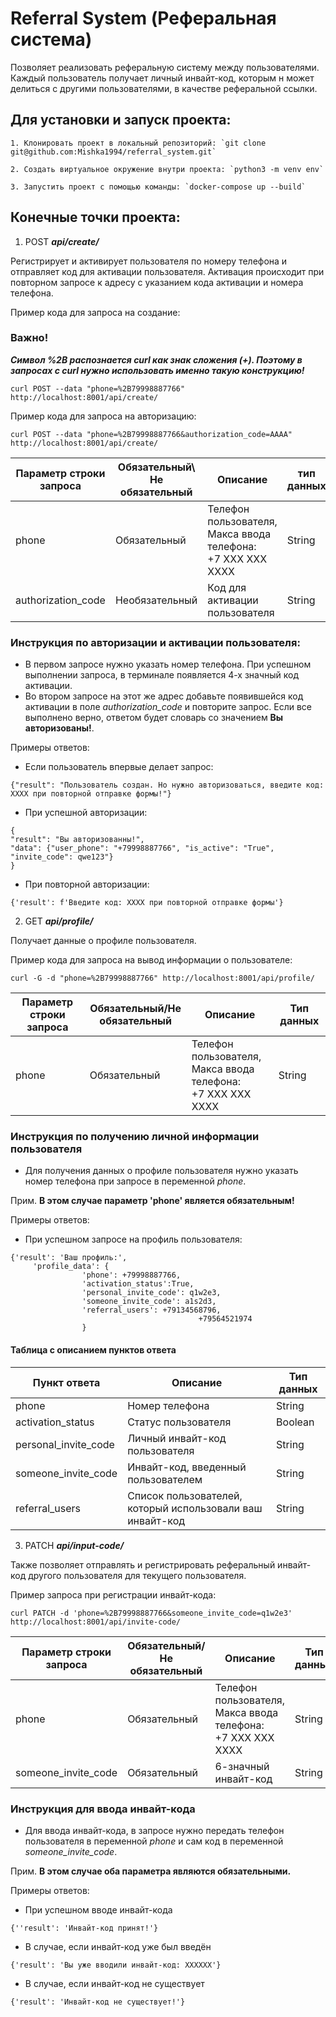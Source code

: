 # Referral System (Реферальная система)

Позволяет реализовать реферальную систему между пользователями. Каждый пользователь получает личный инвайт-код,
которым н может делиться с другими пользователями, в качестве реферальной ссылки.

## Для установки и запуск проекта:

    1. Клонировать проект в локальный репозиторий: `git clone git@github.com:Mishka1994/referral_system.git`
    
    2. Создать виртуальное окружение внутри проекта: `python3 -m venv env`

    3. Запустить проект с помощью команды: `docker-compose up --build`

## Конечные точки проекта:

1. POST ***api/create/***

Регистрирует и активирует пользователя по номеру телефона и отправляет код для активации пользователя.
Активация происходит при повторном запросе к адресу с указанием кода активации и номера телефона.

Пример кода для запроса на создание:

### Важно!

___Символ %2B распознается curl как знак сложения (+). Поэтому в запросах с curl нужно использовать именно такую
конструкцию!___

`curl POST --data "phone=%2B79998887766" http://localhost:8001/api/create/`

Пример кода для запроса на авторизацию:

`curl POST --data "phone=%2B79998887766&authorization_code=AAAA" http://localhost:8001/api/create/`

| Параметр строки запроса | Обязательный\ Не обязательный | Описание                                                              | тип данных |
|-------------------------|-------------------------------|-----------------------------------------------------------------------|------------|
| phone                   | Обязательный                  | Телефон пользователя, <br/> Макса ввода телефона:<br/>+7 ХХХ ХХХ ХХХХ | String     |
| authorization_code      | Необязательный                | Код для активации пользователя                                        | String     |

### Инструкция по авторизации и активации пользователя:

- В первом запросе нужно указать номер телефона. При успешном выполнении запроса, в терминале появляется 4-х значный
  код активации.
- Во втором запросе на этот же адрес добавьте появившейся код активации в поле *authorization_code* и повторите запрос.
  Если все выполнено верно, ответом будет словарь со значением **Вы авторизованы!**.

Примеры ответов:

- Если пользователь впервые делает запрос:

```
{"result": "Пользователь создан. Но нужно авторизоваться, введите код: ХХХХ при повторной отправке формы!"}
```

- При успешной авторизации:

```
{
"result": "Вы авторизованны!",
"data": {"user_phone": "+79998887766", "is_active": "True", "invite_code": qwe123"}
}
```

- При повторной авторизации:

```
{'result': f'Введите код: ХХХХ при повторной отправке формы'}
```

2. GET ***api/profile/***

Получает данные о профиле пользователя.

Пример кода для запроса на вывод информации о пользователе:

`curl -G -d "phone=%2B79998887766" http://localhost:8001/api/profile/`

| Параметр строки запроса | Обязательный/Не обязательный | Описание                                                              | Тип данных |
|-------------------------|------------------------------|-----------------------------------------------------------------------|------------|
| phone                   | Обязательный                 | Телефон пользователя, <br/> Макса ввода телефона:<br/>+7 ХХХ ХХХ ХХХХ | String     |

### Инструкция по получению личной информации пользователя

- Для получения данных о профиле пользователя нужно указать номер телефона при запросе в переменной _phone_.

Прим. __В этом случае параметр 'phone' является обязательным!__

Примеры ответов:

- При успешном запросе на профиль пользователя:

```
{'result': 'Ваш профиль:',
     'profile_data': {
                'phone': +79998887766,
                'activation_status':True,
                'personal_invite_code': q1w2e3,
                'someone_invite_code': a1s2d3,
                'referral_users': +79134568796,
                                          +79564521974                 
                }
```

#### Таблица с описанием пунктов ответа

| Пункт ответа         | Описание                                                  | Тип данных |
|----------------------|-----------------------------------------------------------|------------|
| phone                | Номер телефона                                            | String     |
| activation_status    | Статус пользователя                                       | Boolean    |
| personal_invite_code | Личный инвайт-код пользователя                            | String     |
| someone_invite_code  | Инвайт-код, введенный пользователем                       | String     |
| referral_users       | Список пользователей, который использовали ваш инвайт-код | String     |

3. PATCH ***api/input-code/***

Также позволяет отправлять и регистрировать реферальный инвайт-код другого пользователя для текущего пользователя.

Пример запроса при регистрации инвайт-кода:

`curl PATCH -d 'phone=%2B79998887766&someone_invite_code=q1w2e3' http://localhost:8001/api/invite-code/`

| Параметр строки запроса | Обязательный/Не обязательный | Описание                                                              | Тип данных |
|-------------------------|------------------------------|-----------------------------------------------------------------------|------------|
| phone                   | Обязательный                 | Телефон пользователя, <br/> Макса ввода телефона:<br/>+7 ХХХ ХХХ ХХХХ | String     |
| someone_invite_code     | Обязательный                 | 6-значный инвайт-код                                                  | String     |

### Инструкция для ввода инвайт-кода 


- Для ввода инвайт-кода, в запросе нужно передать телефон пользователя в переменной _phone_ и сам код в переменной _someone_invite_code_.

Прим. __В этом случае оба параметра являются обязательными.__

Примеры ответов:

- При успешном вводе инвайт-кода

```
{''result': 'Инвайт-код принят!'}
```

- В случае, если инвайт-код уже был введён

```
{'result': 'Вы уже вводили инвайт-код: ХХХХХХ'}
```

- В случае, если инвайт-код не существует

```
{'result': 'Инвайт-код не существует!'}
```

